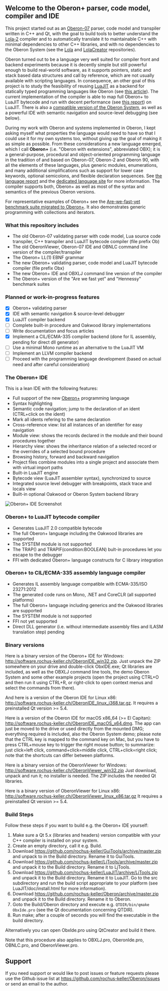 ## Welcome to the Oberon+ parser, code model, compiler and IDE

This project started out as an [Oberon-07](http://www.projectoberon.net/wirth/Oberon/Oberon07.Report.pdf) parser, code model and transpiler written in C++ and Qt, with the goal to build tools to better understand the [Lola-2](https://www.inf.ethz.ch/personal/wirth/Lola/Lola2.pdf) compiler and to automatically translate it to maintainable C++ with minimal dependencies to other C++ libraries, and with no dependencies to the Oberon System (see the [Lola](https://github.com/rochus-keller/lola) and [LolaCreator](https://github.com/rochus-keller/lolacreator) repositories).

Oberon turned out to be a language very well suited for compiler front and backend experiments because it is decently simple but still powerful enough to build real-world software, as it supports pointers, static and stack based data structures and call by reference, which are not usually available with scripting languages. In consequence, an other goal of this project is to study the feasibility of reusing [LuaJIT](http://luajit.org/) as a backend for statically typed programming languages like Oberon (see [this article](https://medium.com/@rochus.keller/implementing-call-by-reference-and-call-by-name-in-lua-47b9d1003cc2)). The current implementation of the compiler is able to map full Oberon+ to LuaJIT bytecode and run with decent performance (see [this report](https://github.com/rochus-keller/Oberon/blob/master/testcases/Are-we-fast-yet/Are-we-fast-yet_results.pdf)) on LuaJIT. There is also a [compatible version of the Oberon System](https://github.com/rochus-keller/OberonSystem), as well as a powerful IDE with semantic navigation and source-level debugging (see below).

During my work with Oberon and systems implemented in Oberon, I kept asking myself what properties the language would need to have so that I could use it for my own systems too, without giving up the goal of making it as simple as possible. From these considerations a new language emerged, which I call **Oberon+** (i.e. "Oberon with extensions", abbreviated OBX); it is a general-purpose, procedural and object-oriented programming language in the tradition of and based on Oberon-07, Oberon-2 and Oberon 90, with all the elements of these languages, plus generic modules, enumerations, and many additional simplifications such as support for lower case keywords, optional semicolons, and flexible declaration sequences. See [the language report](https://github.com/oberon-lang/specification/blob/master/The_Programming_Language_Oberon%2B.adoc) and the [dedicated language site](http://oberon-lang.ch) for more information. The compiler supports both, Oberon+ as well as most of the syntax and semantics of the previous Oberon versions.

For representative examples of Oberon+ see the [Are-we-fast-yet benchmark suite migrated to Oberon+](https://github.com/rochus-keller/Oberon/tree/master/testcases/Are-we-fast-yet). It also demonstrates generic programming with collections and iterators.

### What this repository includes

- The old Oberon-07 validating parser with code model, Lua source code transpiler, C++ transpiler and LuaJIT bytecode compiler (file prefix Ob)
- The old OberonViewer, Oberon-07 IDE and OBNLC command line version of the compiler/transpiler
- The Oberon+ LL(1) EBNF grammar
- The new Oberon+ validating parser, code model and LuaJIT bytecode compiler (file prefix Obx)
- The new Oberon+ IDE and OBXLJ command line version of the compiler
- The Oberon+ version of the "Are we fast yet" and "Hennessy" benchmark suites

### Planned or work-in-progress features

- [x] Oberon+ validating parser
- [x] IDE with semantic navigation & source-level debugger
- [x] LuaJIT compiler backend
- [ ] Complete built-in procedure and Oakwood library implementations
- [ ] Write documentation and focus articles
- [x] Implement a CIL/ECMA-335 compiler backend (done for IL assembly, pending for direct dll generator)
- [ ] Use a minimal Mono runtime as an alternative to the LuaJIT VM
- [ ] Implement an LLVM compiler backend
- [ ] Proceed with the programming language development (based on actual need and after careful consideration)

### The Oberon+ IDE

This is a lean IDE with the following features:

- Full support of the new [Oberon+](http://oberon-lang.ch) programming language
- Syntax highlighting
- Semantic code navigation; jump to the declaration of an ident (CTRL+click on the ident)
- Mark all idents refering to the same declaration
- Cross-reference view: list all instances of an identifier for easy navigation
- Module view: shows the records declared in the module and their bound procedures together
- Hierarchy view: shows the inheritance relation of a selected record or the overrides of a selected bound procedure
- Browsing history, forward and backward navigation
- Project files combine modules into a single project and associate them with virtual import paths
- Built-in LuaJIT engine
- Bytecode view (LuaJIT assembler syntax), synchronized to source
- Integrated source level debugger with breakpoints, stack trace and locals view
- Built-in optional Oakwood or Oberon System backend library

![Oberon+ IDE Screenshot](http://software.rochus-keller.ch/obxide_0.7.13.png)


### Oberon+ to LuaJIT bytecode compiler

- Generates LuaJIT 2.0 compatible bytecode
- The full Oberon+ language including the Oakwood libraries are supported
- The SYSTEM module is not supported
- The TRAP() and TRAPIF(condition:BOOLEAN) bult-in procedures let you escape to the debugger
- FFI with dedicated Oberon+ language constructs for C library integration

### Oberon+ to CIL/ECMA-335 assembly language compiler

- Generates IL assembly language compatible with ECMA-335/ISO 23271:2012
- The generated code runs on Mono, .NET and CoreCLR (all supported platforms)
- The full Oberon+ language including generics and the Oakwood libraries are supported
- The SYSTEM module is not supported
- FFI not yet supported
- Direct DLL generator (i.e. without intermediate assembly files and ILASM translation step) pending


### Binary versions

Here is a binary version of the Oberon+ IDE for Windows: http://software.rochus-keller.ch/OberonIDE_win32.zip.
Just unpack the ZIP somewhere on your drive and double-click ObxIDE.exe; Qt libraries are included, as well as the OBXLJ command line tools, the demo Oberon System and some other example projects (open the project using CTRL+O and then run it using CTRL+R, or right-click to open context menus and select the commands from there).

And here is a version of the Oberon IDE for Linux x86: http://software.rochus-keller.ch/OberonIDE_linux_i368.tar.gz.
It requires a preinstalled Qt version >= 5.4.

Here is a version of the Oberon IDE for macOS x86_64 (>= El Capitan): http://software.rochus-keller.ch/OberonIDE_macOS_x64.dmg.
The app can just be moved to the drive or used directly from the mounted DMG; everything required is included, also the Oberon System demo; please note that the CTRL key is mapped to the command key on Mac, but you have to press CTRL+mouse key to trigger the right mouse button; to summarize: just click=left click, command+click=middle click, CTRL+click=right click; note that the shortcuts can differ between platforms.

Here is a binary version of the OberonViewer for Windows: http://software.rochus-keller.ch/OberonViewer_win32.zip
Just download, unpack and run it; no installer is needed. The ZIP includes the needed Qt libraries.

Here is a binary version of OberonViewer for Linux x86: http://software.rochus-keller.ch/OberonViewer_linux_x86.tar.gz
It requires a preinstalled Qt version >= 5.4.


### Build Steps

Follow these steps if you want to build e.g. the Oberon+ IDE yourself:

1. Make sure a Qt 5.x (libraries and headers) version compatible with your C++ compiler is installed on your system.
1. Create an empty directory, call it e.g. Build.
1. Download https://github.com/rochus-keller/GuiTools/archive/master.zip and unpack to in the Build directory. Rename it to GuiTools.
1. Download https://github.com/rochus-keller/LjTools/archive/master.zip and unpack it to the Build directory. Rename it to LjTools.
1. Download https://github.com/rochus-keller/LuaJIT/archive/LjTools.zip and unpack it to the Build directory. Rename it to LuaJIT. Go to the src subdirectory and run the build script appropriate to your platform (see LuaJIT/doc/install.html for more information).
1. Download https://github.com/rochus-keller/Oberon/archive/master.zip and unpack it to the Build directory. Rename it to Oberon.
1. Goto the Build/Oberon directory and execute e.g. `QTDIR/bin/qmake ObxIde.pro` (see the Qt documentation concerning QTDIR).
1. Run make; after a couple of seconds you will find the executable in the build directory.

Alternatively you can open ObxIde.pro using QtCreator and build it there.

Note that this procedure also applies to OBXLJ.pro, OberonIde.pro, OBNLC.pro, and OberonViewer.pro. 

## Support
If you need support or would like to post issues or feature requests please use the Github issue list at https://github.com/rochus-keller/Oberon/issues or send an email to the author.



